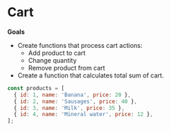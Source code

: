 # Cart

**Goals**

- Create functions that process cart actions:
  - Add product to cart
  - Change quantity
  - Remove product from cart
- Create a function that calculates total sum of cart.

```js
const products = [
  { id: 1, name: 'Banana', price: 20 },
  { id: 2, name: 'Sausages', price: 40 },
  { id: 3, name: 'Milk', price: 35 },
  { id: 4, name: 'Mineral water', price: 12 },
];
```
